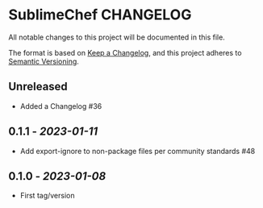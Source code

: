# SublimeChef CHANGELOG

All notable changes to this project will be documented in this file.

The format is based on [Keep a Changelog](https://keepachangelog.com/en/1.0.0/),
and this project adheres to [Semantic Versioning](https://semver.org/spec/v2.0.0.html).

## Unreleased

- Added a Changelog #36

## 0.1.1 - _2023-01-11_

- Add export-ignore to non-package files per community standards #48

## 0.1.0 - _2023-01-08_

- First tag/version

